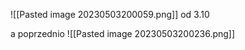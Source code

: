 ![[Pasted image 20230503200059.png]]
od 3.10


a poprzednio
![[Pasted image 20230503200236.png]]






